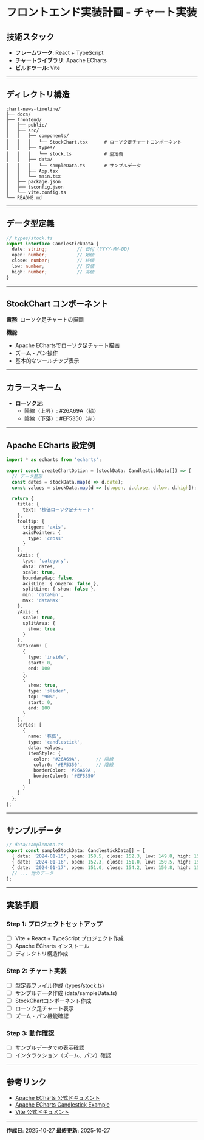 # フロントエンド実装計画 - チャート実装

## 技術スタック

- **フレームワーク**: React + TypeScript
- **チャートライブラリ**: Apache ECharts
- **ビルドツール**: Vite

---

## ディレクトリ構造

```
chart-news-timeline/
├── docs/
├── frontend/
│   ├── public/
│   ├── src/
│   │   ├── components/
│   │   │   └── StockChart.tsx      # ローソク足チャートコンポーネント
│   │   ├── types/
│   │   │   └── stock.ts            # 型定義
│   │   ├── data/
│   │   │   └── sampleData.ts       # サンプルデータ
│   │   ├── App.tsx
│   │   └── main.tsx
│   ├── package.json
│   ├── tsconfig.json
│   └── vite.config.ts
└── README.md
```

---

## データ型定義

```typescript
// types/stock.ts
export interface CandlestickData {
  date: string;           // 日付 (YYYY-MM-DD)
  open: number;           // 始値
  close: number;          // 終値
  low: number;            // 安値
  high: number;           // 高値
}
```

---

## StockChart コンポーネント

**責務**: ローソク足チャートの描画

**機能**:
- Apache EChartsでローソク足チャート描画
- ズーム・パン操作
- 基本的なツールチップ表示

---

## カラースキーム

- **ローソク足**:
  - 陽線（上昇）: #26A69A（緑）
  - 陰線（下落）: #EF5350（赤）

---

## Apache ECharts 設定例

```typescript
import * as echarts from 'echarts';

export const createChartOption = (stockData: CandlestickData[]) => {
  // データ整形
  const dates = stockData.map(d => d.date);
  const values = stockData.map(d => [d.open, d.close, d.low, d.high]);

  return {
    title: {
      text: '株価ローソク足チャート'
    },
    tooltip: {
      trigger: 'axis',
      axisPointer: {
        type: 'cross'
      }
    },
    xAxis: {
      type: 'category',
      data: dates,
      scale: true,
      boundaryGap: false,
      axisLine: { onZero: false },
      splitLine: { show: false },
      min: 'dataMin',
      max: 'dataMax'
    },
    yAxis: {
      scale: true,
      splitArea: {
        show: true
      }
    },
    dataZoom: [
      {
        type: 'inside',
        start: 0,
        end: 100
      },
      {
        show: true,
        type: 'slider',
        top: '90%',
        start: 0,
        end: 100
      }
    ],
    series: [
      {
        name: '株価',
        type: 'candlestick',
        data: values,
        itemStyle: {
          color: '#26A69A',      // 陽線
          color0: '#EF5350',     // 陰線
          borderColor: '#26A69A',
          borderColor0: '#EF5350'
        }
      }
    ]
  };
};
```

---

## サンプルデータ

```typescript
// data/sampleData.ts
export const sampleStockData: CandlestickData[] = [
  { date: '2024-01-15', open: 150.5, close: 152.3, low: 149.8, high: 153.0 },
  { date: '2024-01-16', open: 152.3, close: 151.0, low: 150.5, high: 153.5 },
  { date: '2024-01-17', open: 151.0, close: 154.2, low: 150.8, high: 154.5 },
  // ... 他のデータ
];
```

---

## 実装手順

### Step 1: プロジェクトセットアップ
- [ ] Vite + React + TypeScript プロジェクト作成
- [ ] Apache ECharts インストール
- [ ] ディレクトリ構造作成

### Step 2: チャート実装
- [ ] 型定義ファイル作成 (types/stock.ts)
- [ ] サンプルデータ作成 (data/sampleData.ts)
- [ ] StockChartコンポーネント作成
- [ ] ローソク足チャート表示
- [ ] ズーム・パン機能確認

### Step 3: 動作確認
- [ ] サンプルデータでの表示確認
- [ ] インタラクション（ズーム、パン）確認

---

## 参考リンク

- [Apache ECharts 公式ドキュメント](https://echarts.apache.org/en/index.html)
- [Apache ECharts Candlestick Example](https://echarts.apache.org/examples/en/editor.html?c=candlestick-brush)
- [Vite 公式ドキュメント](https://vitejs.dev/)

---

**作成日**: 2025-10-27
**最終更新**: 2025-10-27
